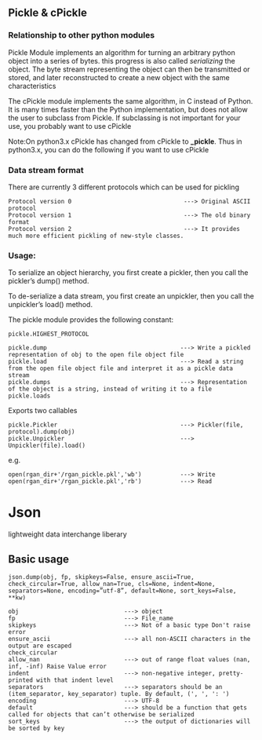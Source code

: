 Pickle & cPickle
-----------------------------------------------------------------------------------------
### Relationship to other python modules
Pickle Module implements an algorithm for turning an arbitrary python object into a series of bytes.
this progress is also called *serializing* the object. The byte stream representing the object can then be transmitted or stored, and later reconstructed to create a new object with the same characteristics

The cPickle module implements the same algorithm, in C instead of Python. 
It is many times faster than the Python implementation, but does not allow the user to subclass from Pickle.
If subclassing is not important for your use, you probably want to use cPickle

Note:On python3.x cPickle has changed from cPickle to **_pickle**. Thus in python3.x, you can do the following if you want to use cPickle
### Data stream format
There are currently 3 different protocols which can be used for pickling
```
Protocol version 0                                ---> Original ASCII protocol 
Protocol version 1                                ---> The old binary format 
Protocol version 2                                ---> It provides much more efficient pickling of new-style classes.
```
### Usage:
To serialize an object hierarchy, you first create a pickler, then you call the pickler’s dump() method.

To de-serialize a data stream, you first create an unpickler, then you call the unpickler’s load() method. 

The pickle module provides the following constant:
```
pickle.HIGHEST_PROTOCOL
```
```
pickle.dump                                      ---> Write a pickled representation of obj to the open file object file
pickle.load                                      ---> Read a string from the open file object file and interpret it as a pickle data stream
pickle.dumps                                     ---> Representation of the object is a string, instead of writing it to a file
pickle.loads                                     
```
Exports two callables
```
pickle.Pickler                                   ---> Pickler(file, protocol).dump(obj)
pickle.Unpickler                                 ---> Unpickler(file).load()
```
e.g.
```
open(rgan_dir+'/rgan_pickle.pkl','wb')           ---> Write
open(rgan_dir+'/rgan_pickle.pkl','rb')           ---> Read
```
# Json
lightweight data interchange liberary

## Basic usage
```
json.dump(obj, fp, skipkeys=False, ensure_ascii=True, check_circular=True, allow_nan=True, cls=None, indent=None, separators=None, encoding=”utf-8”, default=None, sort_keys=False, **kw)
```
```
obj                              ---> object
fp                               ---> File_name
skipkeys                         ---> Not of a basic type Don't raise error
ensure_ascii                     ---> all non-ASCII characters in the output are escaped
check_circular
allow_nan                        ---> out of range float values (nan, inf, -inf) Raise Value error
indent                           ---> non-negative integer, pretty-printed with that indent level
separators                       ---> separators should be an (item_separator, key_separator) tuple. By default, (', ', ': ')
encoding                         ---> UTF-8
default                          ---> should be a function that gets called for objects that can’t otherwise be serialized
sort_keys                        ---> the output of dictionaries will be sorted by key
```

